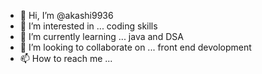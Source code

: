 - 👋 Hi, I’m @akashi9936
- 👀 I’m interested in ... coding skills
- 🌱 I’m currently learning ... java and DSA
- 💞️ I’m looking to collaborate on ... front end devolopment 
- 📫 How to reach me ... 

<!---
akashi9936/akashi9936 is a ✨ special ✨ repository because its `README.md` (this file) appears on your GitHub profile.
You can click the Preview link to take a look at your changes.
--->
